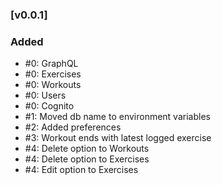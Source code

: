 ### [v0.0.1]

### Added

- #0: GraphQL
- #0: Exercises
- #0: Workouts
- #0: Users
- #0: Cognito
- #1: Moved db name to environment variables
- #2: Added preferences
- #3: Workout ends with latest logged exercise
- #4: Delete option to Workouts
- #4: Delete option to Exercises
- #4: Edit option to Exercises
